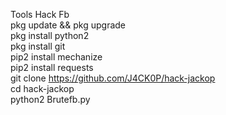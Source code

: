 Tools Hack Fb   
pkg update && pkg upgrade  
pkg install python2  
pkg install git  
pip2 install mechanize  
pip2 install requests  
git clone https://github.com/J4CK0P/hack-jackop  
cd hack-jackop  
python2 Brutefb.py  
